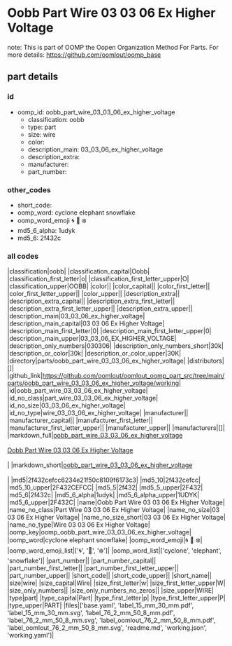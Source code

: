 # Oobb Part Wire 03 03 06 Ex Higher Voltage  

note: This is part of OOMP the Oopen Organization Method For Parts. For more details: https://github.com/oomlout/oomp_base

##  part details





### id
* oomp_id: oobb_part_wire_03_03_06_ex_higher_voltage
  * classification: oobb
  * type: part
  * size: wire
  * color: 
  * description_main: 03_03_06_ex_higher_voltage
  * description_extra: 
  * manufacturer: 
  * part_number: 

### other_codes
* short_code: 
* oomp_word: cyclone elephant snowflake
* oomp_word_emoji :cyclone: :elephant: :snowflake:
* md5_6_alpha: 1udyk
* md5_6: 2f432c

### all codes 
|classification|oobb|
|classification_capital|Oobb|
|classification_first_letter|o|
|classification_first_letter_upper|O|
|classification_upper|OOBB|
|color||
|color_capital||
|color_first_letter||
|color_first_letter_upper||
|color_upper||
|description_extra||
|description_extra_capital||
|description_extra_first_letter||
|description_extra_first_letter_upper||
|description_extra_upper||
|description_main|03_03_06_ex_higher_voltage|
|description_main_capital|03 03 06 Ex Higher Voltage|
|description_main_first_letter|0|
|description_main_first_letter_upper|0|
|description_main_upper|03_03_06_EX_HIGHER_VOLTAGE|
|description_only_numbers|030306|
|description_only_numbers_short|30k|
|description_or_color|30k|
|description_or_color_upper|30K|
|directory|parts/oobb_part_wire_03_03_06_ex_higher_voltage|
|distributors|[]|
|github_link|https://github.com/oomlout/oomlout_oomp_part_src/tree/main/parts/oobb_part_wire_03_03_06_ex_higher_voltage/working|
|id|oobb_part_wire_03_03_06_ex_higher_voltage|
|id_no_class|part_wire_03_03_06_ex_higher_voltage|
|id_no_size|03_03_06_ex_higher_voltage|
|id_no_type|wire_03_03_06_ex_higher_voltage|
|manufacturer||
|manufacturer_capital||
|manufacturer_first_letter||
|manufacturer_first_letter_upper||
|manufacturer_upper||
|manufacturers|[]|
|markdown_full|[oobb_part_wire_03_03_06_ex_higher_voltage](https://github.com/oomlout/oomlout_oomp_part_src/tree/main/parts/oobb_part_wire_03_03_06_ex_higher_voltage/working)<br>[](https://github.com/oomlout/oomlout_oomp_part_src/tree/main/parts/oobb_part_wire_03_03_06_ex_higher_voltage/working)<br>[Oobb Part Wire 03 03 06 Ex Higher Voltage](https://github.com/oomlout/oomlout_oomp_part_src/tree/main/parts/oobb_part_wire_03_03_06_ex_higher_voltage/working)<br><br>|
|markdown_short|[oobb_part_wire_03_03_06_ex_higher_voltage](https://github.com/oomlout/oomlout_oomp_part_src/tree/main/parts/oobb_part_wire_03_03_06_ex_higher_voltage/working)<br><br>|
|md5|2f432cefcc6234e21f50c8109f6173c3|
|md5_10|2f432cefcc|
|md5_10_upper|2F432CEFCC|
|md5_5|2f432|
|md5_5_upper|2F432|
|md5_6|2f432c|
|md5_6_alpha|1udyk|
|md5_6_alpha_upper|1UDYK|
|md5_6_upper|2F432C|
|name|Oobb Part Wire 03 03 06 Ex Higher Voltage|
|name_no_class|Part Wire 03 03 06 Ex Higher Voltage|
|name_no_size|03 03 06 Ex Higher Voltage|
|name_no_size_short|03 03 06 Ex Higher Voltage|
|name_no_type|Wire 03 03 06 Ex Higher Voltage|
|oomp_key|oomp_oobb_part_wire_03_03_06_ex_higher_voltage|
|oomp_word|cyclone elephant snowflake|
|oomp_word_emoji|:cyclone: :elephant: :snowflake:|
|oomp_word_emoji_list|[':cyclone:', ':elephant:', ':snowflake:']|
|oomp_word_list|['cyclone', 'elephant', 'snowflake']|
|part_number||
|part_number_capital||
|part_number_first_letter||
|part_number_first_letter_upper||
|part_number_upper||
|short_code||
|short_code_upper||
|short_name||
|size|wire|
|size_capital|Wire|
|size_first_letter|w|
|size_first_letter_upper|W|
|size_only_numbers||
|size_only_numbers_no_zeros||
|size_upper|WIRE|
|type|part|
|type_capital|Part|
|type_first_letter|p|
|type_first_letter_upper|P|
|type_upper|PART|
|files|['base.yaml', 'label_15_mm_30_mm.pdf', 'label_15_mm_30_mm.svg', 'label_76_2_mm_50_8_mm.pdf', 'label_76_2_mm_50_8_mm.svg', 'label_oomlout_76_2_mm_50_8_mm.pdf', 'label_oomlout_76_2_mm_50_8_mm.svg', 'readme.md', 'working.json', 'working.yaml']|
